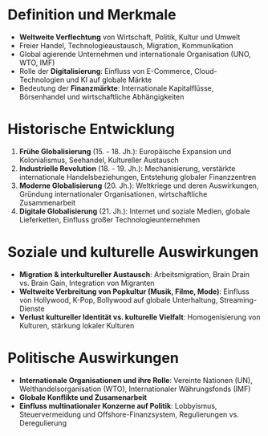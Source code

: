 # Definition und Merkmale
- **Weltweite Verflechtung** von Wirtschaft, Politik, Kultur und Umwelt
- Freier Handel, Technologieaustausch, Migration, Kommunikation
- Global agierende Unternehmen und internationale Organisation (UNO, WTO, IMF)
- Rolle der **Digitalisierung**: Einfluss von E-Commerce, Cloud-Technologien und KI auf globale Märkte
- Bedeutung der **Finanzmärkte**: Internationale Kapitalflüsse, Börsenhandel und wirtschaftliche Abhängigkeiten

# Historische Entwicklung
1. **Frühe Globalisierung** (15. - 18. Jh.): Europäische Expansion und Kolonialismus, Seehandel, Kultureller Austausch
2. **Industrielle Revolution** (18. - 19. Jh.): Mechanisierung, verstärkte internationale Handelsbeziehungen, Entstehung globaler Finanzzentren
3. **Moderne Globalisierung** (20. Jh.): Weltkriege und deren Auswirkungen, Gründung internationaler Organisationen, wirtschaftliche Zusammenarbeit
4. **Digitale Globalisierung** (21. Jh.): Internet und soziale Medien, globale Lieferketten, Einfluss großer Technologieunternehmen

# Soziale und kulturelle Auswirkungen
- **Migration & interkultureller Austausch**: Arbeitsmigration, Brain Drain vs. Brain Gain, Integration von Migranten
- **Weltweite Verbreitung von Popkultur (Musik, Filme, Mode)**: Einfluss von Hollywood, K-Pop, Bollywood auf globale Unterhaltung, Streaming-Dienste 
- **Verlust kultureller Identität vs. kulturelle Vielfalt**: Homogenisierung von Kulturen, stärkung lokaler Kulturen

# Politische Auswirkungen
- **Internationale Organisationen und ihre Rolle**: Vereinte Nationen (UN), Welthandelsorganisation (WTO), Internationaler Währungsfonds (IMF)
- **Globale Konflikte und Zusamenarbeit**
- **Einfluss multinationaler Konzerne auf Politik**: Lobbyismus, Steuervermeidung und Offshore-Finanzsystem, Regulierungen vs. Deregulierung
